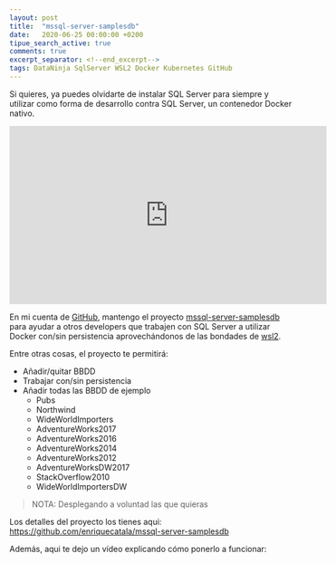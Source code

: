 ```yaml
---
layout: post
title:  "mssql-server-samplesdb"
date:   2020-06-25 00:00:00 +0200
tipue_search_active: true
comments: true
excerpt_separator: <!--end_excerpt-->
tags: DataNinja SqlServer WSL2 Docker Kubernetes GitHub
---
```


Si quieres, ya puedes olvidarte de instalar SQL Server para siempre y utilizar como forma de desarrollo contra SQL Server, un contenedor Docker nativo. 

<iframe width="560" height="315" src="https://www.youtube.com/embed/ULL5nntWn1A" frameborder="0" allow="accelerometer; autoplay; encrypted-media; gyroscope; picture-in-picture" allowfullscreen></iframe>

En mi cuenta de [GitHub](https://github.com/enriquecatala/), mantengo el proyecto  [mssql-server-samplesdb](https://github.com/enriquecatala/mssql-server-samplesdb) para ayudar a otros developers que trabajen con SQL Server a utilizar Docker con/sin persistencia aprovechándonos de las bondades de [wsl2](https://devblogs.microsoft.com/commandline/wsl2-will-be-generally-available-in-windows-10-version-2004/). 


<!--end_excerpt-->

Entre otras cosas, el proyecto te permitirá:
- Añadir/quitar BBDD
- Trabajar con/sin persistencia
- Añadir todas las BBDD de ejemplo
  - Pubs
  - Northwind
  - WideWorldImporters
  - AdventureWorks2017
  - AdventureWorks2016
  - AdventureWorks2014
  - AdventureWorks2012
  - AdventureWorksDW2017
  - StackOverflow2010
  - WideWorldImportersDW
>NOTA: Desplegando a voluntad las que quieras

Los detalles del proyecto los tienes aqui: https://github.com/enriquecatala/mssql-server-samplesdb 

Además, aqui te dejo un vídeo explicando cómo ponerlo a funcionar:




